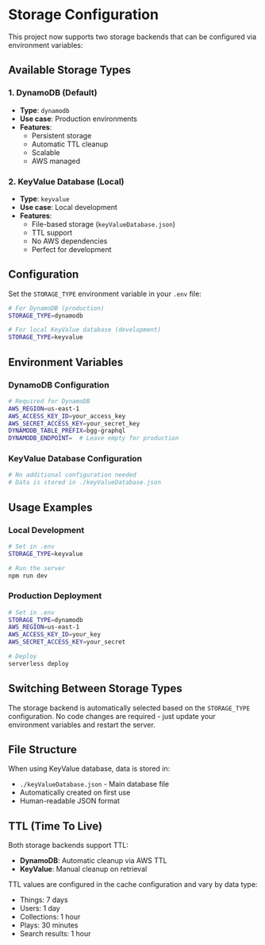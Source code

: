 # Storage Configuration

This project now supports two storage backends that can be configured via environment variables:

## Available Storage Types

### 1. DynamoDB (Default)
- **Type**: `dynamodb`
- **Use case**: Production environments
- **Features**: 
  - Persistent storage
  - Automatic TTL cleanup
  - Scalable
  - AWS managed

### 2. KeyValue Database (Local)
- **Type**: `keyvalue`
- **Use case**: Local development
- **Features**:
  - File-based storage (`keyValueDatabase.json`)
  - TTL support
  - No AWS dependencies
  - Perfect for development

## Configuration

Set the `STORAGE_TYPE` environment variable in your `.env` file:

```bash
# For DynamoDB (production)
STORAGE_TYPE=dynamodb

# For local KeyValue database (development)
STORAGE_TYPE=keyvalue
```

## Environment Variables

### DynamoDB Configuration
```bash
# Required for DynamoDB
AWS_REGION=us-east-1
AWS_ACCESS_KEY_ID=your_access_key
AWS_SECRET_ACCESS_KEY=your_secret_key
DYNAMODB_TABLE_PREFIX=bgg-graphql
DYNAMODB_ENDPOINT=  # Leave empty for production
```

### KeyValue Database Configuration
```bash
# No additional configuration needed
# Data is stored in ./keyValueDatabase.json
```

## Usage Examples

### Local Development
```bash
# Set in .env
STORAGE_TYPE=keyvalue

# Run the server
npm run dev
```

### Production Deployment
```bash
# Set in .env
STORAGE_TYPE=dynamodb
AWS_REGION=us-east-1
AWS_ACCESS_KEY_ID=your_key
AWS_SECRET_ACCESS_KEY=your_secret

# Deploy
serverless deploy
```

## Switching Between Storage Types

The storage backend is automatically selected based on the `STORAGE_TYPE` configuration. No code changes are required - just update your environment variables and restart the server.

## File Structure

When using KeyValue database, data is stored in:
- `./keyValueDatabase.json` - Main database file
- Automatically created on first use
- Human-readable JSON format

## TTL (Time To Live)

Both storage backends support TTL:
- **DynamoDB**: Automatic cleanup via AWS TTL
- **KeyValue**: Manual cleanup on retrieval

TTL values are configured in the cache configuration and vary by data type:
- Things: 7 days
- Users: 1 day
- Collections: 1 hour
- Plays: 30 minutes
- Search results: 1 hour
